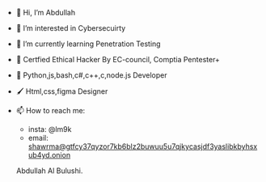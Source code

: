 - 👋 Hi, I’m Abdullah
- 👀 I’m interested in Cybersecuirty
- 🌱 I’m currently learning Penetration Testing
- 💞️ Certfied Ethical Hacker By EC-council, Comptia Pentester+
- 🐍 Python,js,bash,c#,c++,c,node.js Developer
- 🖌️ Html,css,figma Designer 
- 📫 How to reach me: 
  - insta: @lm9k
  - email: shawrma@gtfcy37qyzor7kb6blz2buwuu5u7qjkycasjdf3yaslibkbyhsxub4yd.onion

  Abdullah Al Bulushi.
